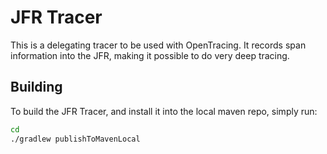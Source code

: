 # JFR Tracer
This is a delegating tracer to be used with OpenTracing. It records span information into the JFR, making it possible to do very deep tracing.

## Building
To build the JFR Tracer, and install it into the local maven repo, simply run:

```bash
cd 
./gradlew publishToMavenLocal
```